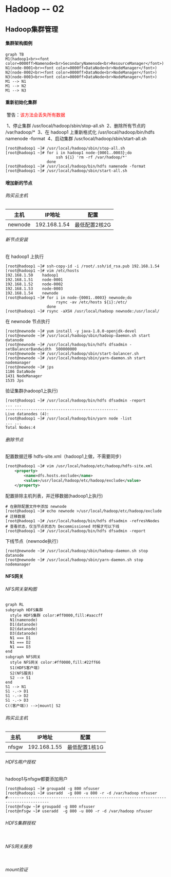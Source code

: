 # Hadoop -- 02

## Hadoop集群管理

#### 集群架构图例

```mermaid
graph TB
M1(hadoop1<br><font color=0000ff>Namenode<br>SecondaryNamenode<br>ResourceManager</font>) 
N1(node-0001<br><font color=0000ff>DataNode<br>NodeManager</font>)
N2(node-0002<br><font color=0000ff>DataNode<br>NodeManager</font>)
N3(node-0003<br><font color=0000ff>DataNode<br>NodeManager</font>)
M1 --> N1
M1 --> N2
M1 --> N3
```



#### 重新初始化集群

​    警告：<font color=ff0000>该方法会丢失所有数据</font>

​    1、停止集群  /usr/local/hadoop/sbin/stop-all.sh
​    2、删除所有节点的  /var/hadoop/*
​    3、在 hadoop1 上重新格式化 /usr/local/hadoop/bin/hdfs namenode -format
​    4、启动集群  /usr/local/hadoop/sbin/start-all.sh

```shell
[root@hadoop1 ~]# /usr/local/hadoop/sbin/stop-all.sh
[root@hadoop1 ~]# for i in hadoop1 node-{0001..0003};do
                      ssh ${i} 'rm -rf /var/hadoop/*'
                  done
[root@hadoop1 ~]# /usr/local/hadoop/bin/hdfs namenode -format
[root@hadoop1 ~]# /usr/local/hadoop/sbin/start-all.sh
```

#### 增加新的节点

###### 购买云主机 

| 主机    | IP地址       | 配置          |
| ------- | ------------ | ------------- |
| newnode | 192.168.1.54 | 最低配置2核2G |

###### 新节点安装

在 hadoop1 上执行

```shell
[root@hadoop1 ~]# ssh-copy-id -i /root/.ssh/id_rsa.pub 192.168.1.54
[root@hadoop1 ~]# vim /etc/hosts
192.168.1.50    hadoop1
192.168.1.51    node-0001
192.168.1.52    node-0002
192.168.1.53    node-0003
192.168.1.54    newnode
[root@hadoop1 ~]# for i in node-{0001..0003} newnode;do
                      rsync -av /etc/hosts ${i}:/etc/
                  done
[root@hadoop1 ~]# rsync -aXSH /usr/local/hadoop newnode:/usr/local/
```

在 newnode 节点执行

```shell
[root@newnode ~]# yum install -y java-1.8.0-openjdk-devel
[root@newnode ~]# /usr/local/hadoop/sbin/hadoop-daemon.sh start datanode
[root@newnode ~]# /usr/local/hadoop/bin/hdfs dfsadmin -setBalancerBandwidth  500000000
[root@newnode ~]# /usr/local/hadoop/sbin/start-balancer.sh
[root@newnode ~]# /usr/local/hadoop/sbin/yarn-daemon.sh start nodemanager
[root@newnode ~]# jps
1186 DataNode
1431 NodeManager
1535 Jps
```

验证集群(hadoop1上执行)

```shell
[root@hadoop1 ~]# /usr/local/hadoop/bin/hdfs dfsadmin -report
... ...
-------------------------------------------------
Live datanodes (4):
[root@hadoop1 ~]# /usr/local/hadoop/bin/yarn node -list
... ...
Total Nodes:4
```

###### 删除节点

配置数据迁移 hdfs-site.xml（hadoop1上做，不需要同步）

```xml    <property>
[root@hadoop1 ~]# vim /usr/local/hadoop/etc/hadoop/hdfs-site.xml
    <property>
        <name>dfs.hosts.exclude</name>
        <value>/usr/local/hadoop/etc/hadoop/exclude</value>
    </property>
```
配置排除主机列表，并迁移数据(hadoop1上执行)

```shell
# 在删除配置文件中添加 newnode
[root@hadoop1 ~]# echo newnode >/usr/local/hadoop/etc/hadoop/exclude
# 迁移数据
[root@hadoop1 ~]# /usr/local/hadoop/bin/hdfs dfsadmin -refreshNodes
# 查看状态，仅当节点状态为 Decommissioned 时候才可以下线
[root@hadoop1 ~]# /usr/local/hadoop/bin/hdfs dfsadmin -report
```
下线节点（newnode执行）
```shell
[root@newnode ~]# /usr/local/hadoop/sbin/hadoop-daemon.sh stop datanode
[root@newnode ~]# /usr/local/hadoop/sbin/yarn-daemon.sh stop nodemanager
```

#### NFS网关

###### NFS网关架构图

```mermaid
graph RL
subgraph HDFS集群
  style HDFS集群 color:#ff0000,fill:#aaccff
  N1(namenode)
  D1(datanode)
  D2(datanode)
  D3(datanode)
  N1 === D1
  N1 === D2
  N1 === D3
end
subgraph NFS网关
  style NFS网关 color:#ff0000,fill:#22ff66
  S1(HDFS客户端)
  S2(NFS服务)
  S2 --> S1
end
S1 --> N1
S1 -.-> D1
S1 -.-> D2
S1 -.-> D3
C((客户端)) -->|mount| S2
```

###### 购买云主机 

| 主机  | IP地址       | 配置          |
| ----- | ------------ | ------------- |
| nfsgw | 192.168.1.55 | 最低配置1核1G |

###### HDFS用户授权

hadoop1与nfsgw都要添加用户

```shell
[root@hadoop1 ~]# groupadd -g 800 nfsuser
[root@hadoop1 ~]# useradd  -g 800 -u 800 -r -d /var/hadoop nfsuser
#----------------------------------------------------------------------------------------
[root@nfsgw ~]# groupadd -g 800 nfsuser
[root@nfsgw ~]# useradd  -g 800 -u 800 -r -d /var/hadoop nfsuser
```

###### HDFS集群授权

```shell

```

###### NFS网关服务

```shell

```

###### mount验证

```shell

```

